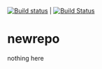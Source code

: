 [![Build status](https://ci.appveyor.com/api/projects/status/tov2d7xcg3wghnqj/branch/master?svg=true)](https://ci.appveyor.com/project/antoniushilman/newrepo/branch/master) | [![Build Status](https://travis-ci.org/antoniushilman/newrepo.svg?branch=master)](https://travis-ci.org/antoniushilman/newrepo)
# newrepo
nothing here
